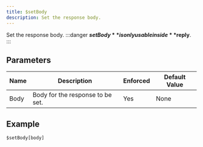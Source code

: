 ```yaml
---
title: $setBody
description: Set the response body.
---
```


Set the response body.
:::danger
**$setBody** is only usable inside **$reply**.
:::
## Parameters
| Name |           Description            | Enforced | Default Value |
|------|----------------------------------|----------|---------------|
| Body | Body for the response to be set. | Yes      | None          |
## Example
```eats
$setBody[body]
```